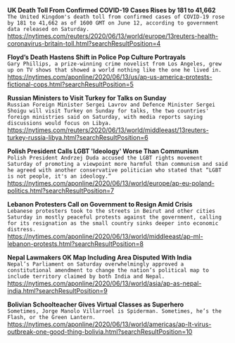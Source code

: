 **UK Death Toll From Confirmed COVID-19 Cases Rises by 181 to 41,662**\
`The United Kingdom's death toll from confirmed cases of COVID-19 rose by 181 to 41,662 as of 1600 GMT on June 12, according to government data released on Saturday.`\
https://nytimes.com/reuters/2020/06/13/world/europe/13reuters-health-coronavirus-britain-toll.html?searchResultPosition=4

**Floyd’s Death Hastens Shift in Police Pop Culture Portrayals**\
`Gary Phillips, a prize-winning crime novelist from Los Angeles, grew up on TV shows that showed a world nothing like the one he lived in.`\
https://nytimes.com/aponline/2020/06/13/us/ap-us-america-protests-fictional-cops.html?searchResultPosition=5

**Russian Ministers to Visit Turkey for Talks on Sunday**\
`Russian Foreign Minister Sergei Lavrov and Defence Minister Sergei Shoigu will visit Turkey on Sunday for talks, the two countries' foreign ministries said on Saturday, with media reports saying discussions would focus on Libya.`\
https://nytimes.com/reuters/2020/06/13/world/middleeast/13reuters-turkey-russia-libya.html?searchResultPosition=6

**Polish President Calls LGBT 'Ideology' Worse Than Communism**\
`Polish President Andrzej Duda accused the LGBT rights movement Saturday of promoting a viewpoint more harmful than communism and said he agreed with another conservative politician who stated that “LGBT is not people, it's an ideology.”`\
https://nytimes.com/aponline/2020/06/13/world/europe/ap-eu-poland-politics.html?searchResultPosition=7

**Lebanon Protesters Call on Government to Resign Amid Crisis**\
`Lebanese protesters took to the streets in Beirut and other cities Saturday in mostly peaceful protests against the government, calling for its resignation as the small country sinks deeper into economic distress.`\
https://nytimes.com/aponline/2020/06/13/world/middleeast/ap-ml-lebanon-protests.html?searchResultPosition=8

**Nepal Lawmakers OK Map Including Area Disputed With India**\
`Nepal’s Parliament on Saturday overwhelmingly approved a constitutional amendment to change the nation’s political map to include territory claimed by both India and Nepal.`\
https://nytimes.com/aponline/2020/06/13/world/asia/ap-as-nepal-india.html?searchResultPosition=9

**Bolivian Schoolteacher Gives Virtual Classes as Superhero**\
`Sometimes, Jorge Manolo Villarroel is Spiderman. Sometimes, he’s the Flash, or the Green Lantern.`\
https://nytimes.com/aponline/2020/06/13/world/americas/ap-lt-virus-outbreak-one-good-thing-bolivia.html?searchResultPosition=10

